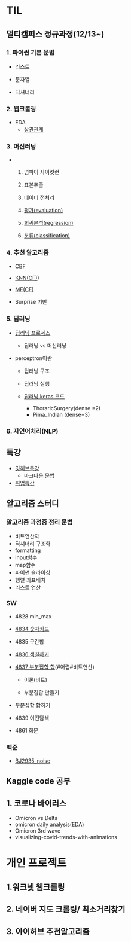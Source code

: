 # TIL

## 멀티캠퍼스 정규과정(12/13~)

### 1. 파이썬 기본 문법

- 리스트

- 문자열

- 딕셔너리

### 2. 웹크롤링 

- EDA
  - [상관관계](https://github.com/squirrelabbit/TIL/blob/master/%EC%83%81%EA%B4%80%EA%B4%80%EA%B3%84%20EDA.md)

### 3. 머신러닝
- 1. 넘파이 사이킷런

  2. 표본추출

  3. 데이터 전처리

  4. [평가(evaluation)](https://github.com/squirrelabbit/TIL/blob/master/2.%EB%A8%B8%EC%8B%A0%EB%9F%AC%EB%8B%9D/3.%20%ED%8F%89%EA%B0%80(evaluation).md)

  5. [회귀분석(regression)](https://github.com/squirrelabbit/TIL/blob/master/2.%EB%A8%B8%EC%8B%A0%EB%9F%AC%EB%8B%9D/5.%20%ED%9A%8C%EA%B7%80(regression).md)

  6. [분류(classification)](https://github.com/squirrelabbit/TIL/blob/master/2.%EB%A8%B8%EC%8B%A0%EB%9F%AC%EB%8B%9D/4.%20%EB%B6%84%EB%A5%98(classification).md)
  
     

### 4. 추천 알고리즘

  - [CBF](https://github.com/squirrelabbit/TIL/blob/master/3.%EC%B6%94%EC%B2%9C%EC%95%8C%EA%B3%A0%EB%A6%AC%EC%A6%98/CBF.md)

  - [KNN(CF)](https://github.com/squirrelabbit/TIL/blob/master/3.%EC%B6%94%EC%B2%9C%EC%95%8C%EA%B3%A0%EB%A6%AC%EC%A6%98/CF_KNN.md))

  - [MF(CF)](https://github.com/squirrelabbit/TIL/blob/master/3.%EC%B6%94%EC%B2%9C%EC%95%8C%EA%B3%A0%EB%A6%AC%EC%A6%98/CF_MF.md)

  - Surprise 기반

    

### 5. 딥러닝

  - [딥러닝 프로세스](https://github.com/squirrelabbit/TIL/blob/master/5.deeplearning/%EB%94%A5%EB%9F%AC%EB%8B%9D%20%ED%94%84%EB%A1%9C%EC%84%B8%EC%8A%A4.md)

    - 딥러닝 vs 머신러닝
- perceptron이란
    - 딥러닝 구조

    - 딥러닝 실행

  - [딥러닝 keras 코드](https://github.com/squirrelabbit/TIL/blob/master/5.deeplearning/%EB%94%A5%EB%9F%AC%EB%8B%9D%20keras%20%EC%BD%94%EB%93%9C.md)
    - ThoraricSurgery(dense =2)
    - Pima_Indian (dense=3)

### 6. 자연어처리(NLP)

  

## 특강

- [깃허브특강](https://github.com/squirrelabbit/TIL/blob/master/%EA%B9%83/%EA%B9%83%ED%97%88%EB%B8%8C%ED%8A%B9%EA%B0%95.md)
  - [마크다운 문법](https://github.com/squirrelabbit/TIL/blob/master/%EA%B9%83/markdown-basic.md)
- [취업특강](https://github.com/squirrelabbit/TIL/blob/master/%EC%B7%A8%EC%A4%80%ED%8A%B9%EA%B0%95.md) 



## 알고리즘 스터디
### 알고리즘 과정중 정리 문법

  - 비트연산자
  - 딕셔너리 구조화
  - formatting
  - input함수
  - map함수
  - 파이썬 슬라이싱
  - 행렬 좌표배치
  - 리스트 연산

### SW
- 4828 min_max

- [4834 숫자카드](https://github.com/squirrelabbit/TIL/blob/master/algorithm/%EC%95%8C%EA%B3%A0%EB%A6%AC%EC%A6%98%20%EC%8B%A4%EC%A0%84%EB%AC%B8%EC%A0%9C/4834%20%EC%88%AB%EC%9E%90%EC%B9%B4%EB%93%9C.md)

- 4835 구간합

- [4836 색칠하기](https://github.com/squirrelabbit/TIL/blob/master/algorithm/%EC%95%8C%EA%B3%A0%EB%A6%AC%EC%A6%98%20%EC%8B%A4%EC%A0%84%EB%AC%B8%EC%A0%9C/4836_coloring.md)

- [4837 부분집합 합](https://github.com/squirrelabbit/TIL/blob/master/algorithm/%EC%95%8C%EA%B3%A0%EB%A6%AC%EC%A6%98%20%EC%8B%A4%EC%A0%84%EB%AC%B8%EC%A0%9C/4837_%EB%B6%80%EB%B6%84%EC%A7%91%ED%95%A9%EC%9D%98%20%ED%95%A9.md)(#어렵#비트연산)

  - 이론(비트)

  - 부분집합 만들기

- 부분집합 합하기

- 4839 이진탐색

- 4861 회문

### 백준
- [BJ2935_noise](https://github.com/squirrelabbit/TIL/blob/master/algorithm/%EC%95%8C%EA%B3%A0%EB%A6%AC%EC%A6%98%20%EC%8B%A4%EC%A0%84%EB%AC%B8%EC%A0%9C/BJ2935_noise.md)



## Kaggle code 공부

## 1. 코로나 바이러스

- Omicron vs Delta
- omicron daily analysis(EDA)
- Omicron 3rd wave
- visualizing-covid-trends-with-animations



# 개인 프로젝트

## 1.워크넷 웹크롤링
## 2. 네이버 지도 크롤링/ 최소거리찾기

## 3. 아이허브 추천알고리즘
